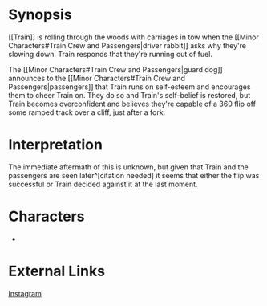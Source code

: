 # Synopsis
[[Train]] is rolling through the woods with carriages in tow when the [[Minor Characters#Train Crew and Passengers|driver rabbit]] asks why they're slowing down. Train responds that they're running out of fuel. 

The [[Minor Characters#Train Crew and Passengers|guard dog]] announces to the [[Minor Characters#Train Crew and Passengers|passengers]] that Train runs on self-esteem and encourages them to cheer Train on. They do so and Train's self-belief is restored, but Train becomes overconfident and believes they're capable of a 360 flip off some ramped track over a cliff, just after a fork.

# Interpretation
The immediate aftermath of this is unknown, but given that Train and the passengers are seen later^[citation needed] it seems that either the flip was successful or Train decided against it at the last moment.

# Characters
* 

# External Links
[Instagram](https://www.instagram.com/p/B2uhu4OgvcV/?igshid=YmMyMTA2M2Y=)